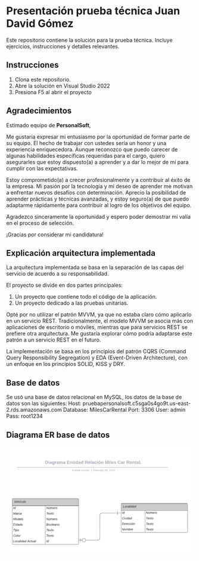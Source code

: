 # Presentación prueba técnica Juan David Gómez

Este repositorio contiene la solución para la prueba técnica. Incluye ejercicios, instrucciones y detalles relevantes.


## Instrucciones

1. Clona este repositorio.
2. Abre la solución en Visual Studio 2022
3. Presiona F5 al abrir el proyecto


## Agradecimientos


Estimado equipo de **PersonalSoft**,

Me gustaría expresar mi entusiasmo por la oportunidad de formar parte de su equipo. El hecho de trabajar con ustedes sería un honor y una experiencia enriquecedora. Aunque reconozco que puedo carecer de algunas habilidades específicas requeridas para el cargo, quiero asegurarles que estoy dispuesto(a) a aprender y a dar lo mejor de mí para cumplir con las expectativas.

Estoy comprometido(a) a crecer profesionalmente y a contribuir al éxito de la empresa. Mi pasión por la tecnología y mi deseo de aprender me motivan a enfrentar nuevos desafíos con determinación. Aprecio la posibilidad de aprender prácticas y técnicas avanzadas, y estoy seguro(a) de que puedo adaptarme rápidamente para contribuir al logro de los objetivos del equipo.

Agradezco sinceramente la oportunidad y espero poder demostrar mi valía en el proceso de selección.

¡Gracias por considerar mi candidatura!

## Explicación arquitectura implementada

La arquitectura implementada se basa en la separación de las capas del servicio de acuerdo a su responsabilidad.

El proyecto se divide en dos partes principales:

1.  Un proyecto que contiene todo el código de la aplicación.
2.  Un proyecto dedicado a las pruebas unitarias.

Opté por no utilizar el patrón MVVM, ya que no estaba claro cómo aplicarlo en un servicio REST. Tradicionalmente, el modelo MVVM se asocia más con aplicaciones de escritorio o móviles, mientras que para servicios REST se prefiere otra arquitectura. Me gustaría explorar cómo podría adaptarse este patrón a un servicio REST en el futuro.

La implementación se basa en los principios del patrón CQRS (Command Query Responsibility Segregation) y EDA (Event-Driven Architecture), con un enfoque en los principios SOLID, KISS y DRY.

## Base de datos

Se usó una base de datos relacional en MySQL, los datos de la base de datos son las siguientes:
Host:  pruebapersonalsoft.c5sga0s4go9t.us-east-2.rds.amazonaws.com
Database: MilesCarRental
Port: 3306
User: admin
Pass: root1234

## Diagrama ER base de datos
![Diagrama ER proyecto prueba técnica PersonalSoft](https://github.com/ingjuang/pruebaPersonalSoft/blob/main/Diagrama%20ER%20de%20base%20de%20datos%20Prueba%20PersonalSoft.png?raw=true)
